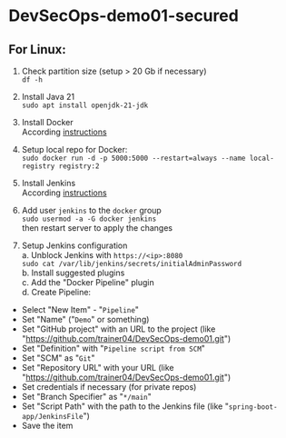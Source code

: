 # DevSecOps-demo01-secured

## For Linux:

1. Check partition size (setup > 20 Gb if necessary)  
`df -h`

2. Install Java 21  
`sudo apt install openjdk-21-jdk`

3. Install Docker  
According [instructions](https://docs.docker.com/engine/install/)

4. Setup local repo for Docker:  
`sudo docker run -d -p 5000:5000 --restart=always --name local-registry registry:2`

5. Install Jenkins  
According [instructions](https://www.jenkins.io/doc/book/installing/)

6. Add user `jenkins` to the `docker` group  
`sudo usermod -a -G docker jenkins`  
then restart server to apply the changes

7. Setup Jenkins configuration  
a. Unblock Jenkins with `https://<ip>:8080`  
`sudo cat /var/lib/jenkins/secrets/initialAdminPassword`  
b. Install suggested plugins  
c. Add the "Docker Pipeline" plugin  
d. Create Pipeline:  
- Select "New Item" - "`Pipeline`"
- Set "Name" ("`Demo`" or something)
- Set "GitHub project" with an URL to the project (like "https://github.com/trainer04/DevSecOps-demo01.git")
- Set "Definition" with "`Pipeline script from SCM`"
- Set "SCM" as "`Git`"
- Set "Repository URL" with your URL (like "https://github.com/trainer04/DevSecOps-demo01.git")
- Set credentials if necessary (for private repos)
- Set "Branch Specifier" as "`*/main`"
- Set "Script Path" with the path to the Jenkins file (like "`spring-boot-app/JenkinsFile`")
- Save the item